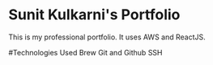 # Sunit Kulkarni's Portfolio

This is my professional portfolio. It uses AWS and ReactJS.

#Technologies Used
Brew
Git and Github
SSH

